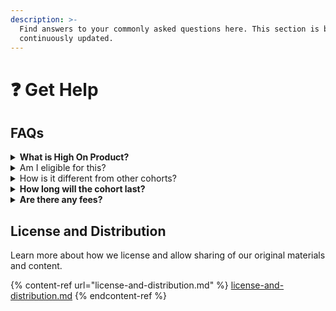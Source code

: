 ```yaml
---
description: >-
  Find answers to your commonly asked questions here. This section is being
  continuously updated.
---
```


# ❓ Get Help

## FAQs

<details>

<summary><strong>What is High On Product?</strong></summary>

High On Product is a free, time-bound initiative focused on helping entry-level candidates successfully prepare for PM interviews. By offering relevant, reliable, and relatable guidance to cracking non-tech Interviews, High On Product cuts through the noise and focuses on what truly matters.

</details>

<details>

<summary>Am I eligible for this?</summary>

There's no fixed criteria for eligibility. While the resources on Gitbook will remain free forever, however, with limited seats, the selection into the community will be based on your responses in the registration form. All you need is passion to learn!

</details>

<details>

<summary>How is it different from other cohorts?</summary>

Our own interview experiences motivate us to guide you. Unlike many cohorts focused on theoretical learning, we provide a roadmap for interview preparation. This will be for cracking interviews, not upskilling.

</details>

<details>

<summary><strong>How long will the cohort last?</strong></summary>

The cohort curriculum is designed to be completed in around 6 weeks through a combination of self-paced learning and live sessions. This provides enough time to meaningfully build skills while not overwhelming you.

</details>

<details>

<summary><strong>Are there any fees?</strong></summary>

Your dedication and enthusiasm! Participation in the cohort is completely free, and we believe high-quality PM interview prep should be accessible to everyone.

</details>

## License and Distribution

Learn more about how we license and allow sharing of our original materials and content.

{% content-ref url="license-and-distribution.md" %}
[license-and-distribution.md](license-and-distribution.md)
{% endcontent-ref %}
